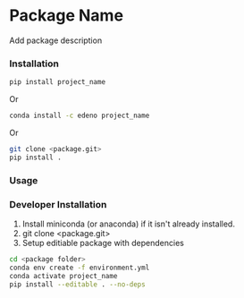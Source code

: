 # Package Name

Add package description

### Installation

```bash
pip install project_name
```

Or

```bash
conda install -c edeno project_name
```

Or

```bash
git clone <package.git>
pip install .
```

### Usage

### Developer Installation

1. Install miniconda (or anaconda) if it isn't already installed.
2. git clone <package.git>
2. Setup editiable package with dependencies

```bash
cd <package folder>
conda env create -f environment.yml
conda activate project_name
pip install --editable . --no-deps
```
